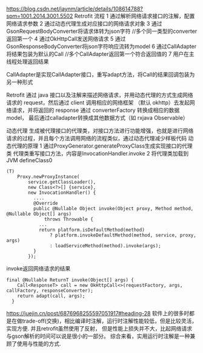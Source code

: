 
https://blog.csdn.net/jaynm/article/details/108614788?spm=1001.2014.3001.5502
Retrofit 流程
1 通过解析网络请求接口的注解，配置网络请求参数
2 通过动态代理生成对应接口的网络请求对象
3 通过GsonRequestBodyConverter将请求体转为json字符 //多个同一类型的converter返回第一个
4 通过OkHttpCall发送网络请求
5 通过GsonResponseBodyConverter将json字符响应流转为model
6 通过CallAdapter将结果包装为默认的Call   //多个CallAdapter返回第一个符合返回值的
7 用户在主线程处理返回结果

CallAdapter是实现CallAdapter接口，重写adapt方法，将Call的结果回调包装为另一种形式

Retrofit 通过 java 接口以及注解来描述网络请求，并用动态代理的方式生成网络请求的 request，然后通过 client 调用相应的网络框架
（默认 okhttp）去发起网络请求，并将返回的 response 通过 converterFactory 转换成相应的数据 model，
最后通过calladapter转换成其他数据方式（如 rxjava Observable）

动态代理
生成被代理接口的代理类，对接口方法进行功能增强，也就是进行网络请求的过程，并且每个方法调用网络的流程类似，通过动态代理减少样板代码
动态代理的原理
1 通过ProxyGenerator.generateProxyClass生成实现接口的代理类
代理类重写接口方法，内容是InvocationHandler.invoke
2 将代理类加载到JVM    defineClass0
```
(T)
    Proxy.newProxyInstance(
        service.getClassLoader(),
        new Class<?>[] {service},
        new InvocationHandler() {
          ....
          @Override
          public @Nullable Object invoke(Object proxy, Method method, @Nullable Object[] args)
              throws Throwable {
            ...
            return platform.isDefaultMethod(method)
                ? platform.invokeDefaultMethod(method, service, proxy, args)
                : loadServiceMethod(method).invoke(args);
          }
        });
```
invoke返回网络请求的结果
```
final @Nullable ReturnT invoke(Object[] args) {
    Call<ResponseT> call = new OkHttpCall<>(requestFactory, args, callFactory, responseConverter);
    return adapt(call, args);
  }
```


https://juejin.cn/post/6876968255597051917#heading-28
软件上的很多时都是在做trade-off(交换)，相比编译时注解，运行时注解性能较低，但是比较灵活，实现方便. 并且retrofit虽然使用了反射，
但是性能上损失并不大，比起网络请求与gson解析的时间可以说是很小的一部分。 综合来看，实用运行时注解是一种兼顾了使用与性能的方式.
